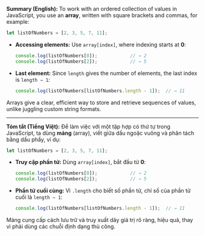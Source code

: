 **Summary (English):**
To work with an ordered collection of values in JavaScript, you use an **array**, written with square brackets and commas, for example:

```js
let listOfNumbers = [2, 3, 5, 7, 11];
```

* **Accessing elements:** Use `array[index]`, where indexing starts at **0**:

  ```js
  console.log(listOfNumbers[0]);            // → 2
  console.log(listOfNumbers[2]);            // → 5
  ```
* **Last element:** Since `length` gives the number of elements, the last index is `length − 1`:

  ```js
  console.log(listOfNumbers[listOfNumbers.length - 1]);  // → 11
  ```

Arrays give a clear, efficient way to store and retrieve sequences of values, unlike juggling custom string formats.

---

**Tóm tắt (Tiếng Việt):**
Để làm việc với một tập hợp có thứ tự trong JavaScript, ta dùng **mảng** (array), viết giữa dấu ngoặc vuông và phân tách bằng dấu phẩy, ví dụ:

```js
let listOfNumbers = [2, 3, 5, 7, 11];
```

* **Truy cập phần tử:** Dùng `array[index]`, bắt đầu từ **0**:

  ```js
  console.log(listOfNumbers[0]);            // → 2
  console.log(listOfNumbers[2]);            // → 5
  ```
* **Phần tử cuối cùng:** Vì `.length` cho biết số phần tử, chỉ số của phần tử cuối là `length − 1`:

  ```js
  console.log(listOfNumbers[listOfNumbers.length - 1]);  // → 11
  ```

Mảng cung cấp cách lưu trữ và truy xuất dãy giá trị rõ ràng, hiệu quả, thay vì phải dùng các chuỗi định dạng thủ công.
